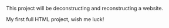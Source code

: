 This project will be deconstructing and reconstructing a website.

My first full HTML project, wish me luck!
